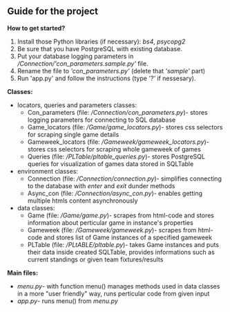 ## Guide for the project

**How to get started?**
 1. Install those Python libraries (if necessary): *bs4*, *psycopg2*
 2. Be sure that you have PostgreSQL with existing database.
 3. Put your database logging parameters in */Connection/'con_parameters.sample.py'* file.
 4. Rename the file to *'con_parameters.py'* (delete that *'sample'* part)
 5. Run 'app.py' and follow the instructions (type *'?'* if nessesary).

**Classes:**
* locators, queries and parameters classes:
  * Con_parameters (file: */Connection/con_parameters.py*)- stores logging parameters for connecting to SQL database
  * Game_locators (file: */Game/game_locators.py*)- stores css selectors for scraping single game details
  * Gameweek_locators (file: */Gameweek/gameweek_locators.py*)- stores css selectors for scraping whole gameweek of games
  * Queries (file: */PLTable/pltable_queries.py*)- stores PostgreSQL queries for visualization of games data stored in SQLTable
* environment classes:
  * Connection (file: */Connection/connection.py*)- simplifies connecting to the database with *enter* and *exit* dunder methods
  * Async_con (file: */Connection/async_con.py*)- enables getting multiple htmls content asynchronously
* data classes:
  * Game (file: */Game/game.py*)- scrapes from html-code and stores information about perticular game in instance's properties
  * Gameweek (file: */Gameweek/gameweek.py*)- scrapes from html-code and stores list of Game instances of a specified gameweek
  * PLTable (file: */PLtABLE/pltable.py*)- takes Game instances and puts their data inside created SQLTable, provides informations such as current standings or given team fixtures/results
 
 **Main files:**
 * *menu.py*- with function menu() manages methods used in data classes in a more "user friendly" way, runs perticular code from given input
 * *app.py*- runs menu() from *menu.py*
 

 
  
